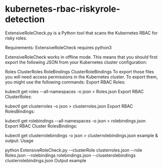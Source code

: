 # kubernetes-rbac-riskyrole-detection

ExtensiveRoleCheck.py is a Python tool that scans the Kubernetes RBAC for risky roles.

Requirements:
ExtensiveRoleCheck requires python3

ExtensiveRoleCheck works in offline mode. This means that you should first export the following JSON from your Kubernetes cluster configuration:

Roles
ClusterRoles
RoleBindings
ClusterRoleBindings
To export those files you will need access permissions in the Kubernetes cluster. To export them, you might use the following commands: Export RBAC Roles:

kubectl get roles --all-namespaces -o json > Roles.json
Export RBAC ClusterRoles:

kubectl get clusterroles -o json > clusterroles.json
Export RBAC RolesBindings:

kubectl get rolebindings --all-namespaces -o json > rolebindings.json
Export RBAC Cluster RolesBindings:

kubectl get clusterrolebindings -o json > clusterrolebindings.json
example & output:
Usage

python ExtensiveRoleCheck.py --clusterRole clusterroles.json  --role Roles.json --rolebindings rolebindings.json --cluseterolebindings clusterrolebindings.json
Output example
